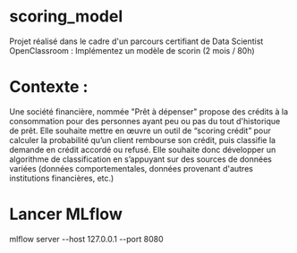 # scoring_model
Projet réalisé dans le cadre d'un parcours certifiant de Data Scientist OpenClassroom : Implémentez un modèle de scorin (2 mois / 80h)

# Contexte :
Une société financière, nommée "Prêt à dépenser" propose des crédits à la consommation pour des personnes ayant peu ou pas du tout d'historique de prêt.
Elle souhaite mettre en œuvre un outil de “scoring crédit” pour calculer la probabilité qu’un client rembourse son crédit, puis classifie la demande en crédit accordé ou refusé. Elle souhaite donc développer un algorithme de classification en s’appuyant sur des sources de données variées (données comportementales, données provenant d'autres institutions financières, etc.)

# Lancer MLflow
mlflow server --host 127.0.0.1 --port 8080
